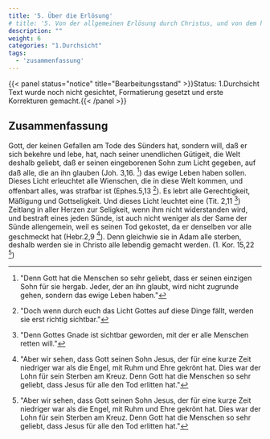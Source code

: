 ```yaml
---
title: '5. Über die Erlösung'
# title: '5. Von der allgemeinen Erlösung durch Christus, und von dem heilsamen geistlichen und übernatürlichen Licht, das alle Menschen erleuchtet hat.'
description: ""
weight: 6
categories: "1.Durchsicht"
tags:
  - 'zusammenfassung'
---
```


{{< panel status="notice" title="Bearbeitungsstand" >}}Status: 1.Durchsicht
Text wurde noch nicht gesichtet, Formatierung gesetzt und erste Korrekturen gemacht.{{< /panel >}}

<!-- Seite 162 -->


Zusammenfassung
---------------


Gott, der keinen Gefallen am Tode des Sünders
hat, sondern will, daß er sich bekehre und lebe,
hat, nach seiner unendlichen Gütigeit, die Welt
deshalb geliebt, daß er seinen eingeborenen Sohn
zum Licht gegeben, auf daß alle, die an ihn glauben (Joh. 3,16. [^a_pre_05-satz_01])
das ewige Leben haben sollen. Dieses
Licht erleuchtet alle Wienschen, die in diese Welt
kommen, und offenbart alles, was strafbar
ist (Ephes.5,13 [^a_pre_05-satz_02]). Es lebrt alle Gerechtigkeit, Mäßigung
und Gottseligkeit. Und dieses Licht leuchtet eine (Tit. 2,11 [^a_pre_05-satz_03])
Zeitlang in aller Herzen zur Seligkeit, wenn ihm
nicht widerstanden wird, und bestraft eines jeden
Sünde, ist auch nicht weniger als der Same der
Sünde allengemein, <!-- Seite 163 -->
weil es seinen Tod gekostet, da
er denselben vor alle geschmeckt hat (Hebr.2,9 [^a_pre_05-satz_04]). Denn
gleichwie sie in Adam alle sterben, deshalb werden
sie in Christo alle lebendig gemacht werden. (1. Kor. 15,22 [^a_pre_05-satz_04])

<!-- Fussnoten -->


[^a_pre_05-satz_01]: "Denn Gott hat die Menschen so sehr geliebt, dass er seinen einzigen Sohn für sie hergab. Jeder, der an ihn glaubt, wird nicht zugrunde gehen, sondern das ewige Leben haben."

[^a_pre_05-satz_02]: "Doch wenn durch euch das Licht Gottes auf diese Dinge fällt, werden sie erst richtig sichtbar."

[^a_pre_05-satz_03]: "Denn Gottes Gnade ist sichtbar geworden, mit der er alle Menschen retten will."

[^a_pre_05-satz_04]: "Aber wir sehen, dass Gott seinen Sohn Jesus, der für eine kurze Zeit niedriger war als die Engel, mit Ruhm und Ehre gekrönt hat. Dies war der Lohn für sein Sterben am Kreuz. Denn Gott hat die Menschen so sehr geliebt, dass Jesus für alle den Tod erlitten hat."

[^a_pre_05-satz_04]: "Wir alle müssen sterben, weil wir Nachkommen von Adam sind. Ebenso werden wir alle zu neuem Leben auferweckt, weil wir mit Christus verbunden sind."